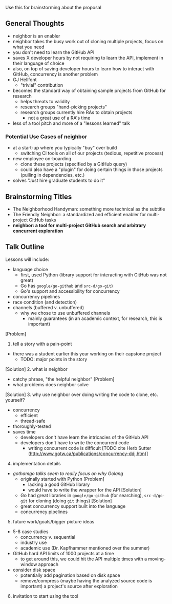 Use this for brainstorming about the proposal

## General Thoughts

+ neighbor is an enabler
+ neighbor takes the busy work out of cloning multiple projects, focus on what you need
+ you don't need to learn the GitHub API
+ saves X developer hours by not requiring to learn the API, implement in their language of choice
+ also, on top of saving developer hours to learn how to interact with GitHub, concurrency is another problem
+ GJ Hellfont
  + "trivial" contribution
+ becomes the standard way of obtaining sample projects from GitHub for research
  + helps threats to validity
  + research groups "hand-picking projects"
  + research groups currently hire RAs to obtain projects
    + not a great use of a RA's time
+ less of a tool pitch and more of a "lessons learned" talk

### Potential Use Cases of neighbor
+ at a start-up where you typically "buy" over build
  + switching CI tools on all of our projects (tedious, repetitive process)
+ new employee on-boarding
  + clone these projects (specified by a GitHub query)
  + could also have a "plugin" for doing certain things in those projects (pulling in dependencies, etc.)
+ solves "Just hire graduate students to do it"

## Brainstorming Titles
+ The Neighborhood Handyman: something more technical as the subtitle
+ The Friendly Neighbor: a standardized and efficient enabler for multi-project
  GitHub tasks
+ **neighbor: a tool for multi-project GitHub search and arbitrary concurrent exploration**

## Talk Outline
Lessons will include:
+ language choice
  + first, used Python (library support for interacting with GitHub was not great)
  + Go has `google/go-github` and `src-d/go-git`)
  + Go's support and accessibility for concurrency
+ concurrency pipelines
+ race condition (and detection)
+ channels (buffered v. unbuffered)
  + why we chose to use unbuffered channels
    + mainly guarantees (in an academic context, for research, this is important)

[Problem]
1. tell a story with a pain-point
  + there was a student earlier this year working on their capstone project
    + TODO: major points in the story

[Solution]
2. what is neighbor
  + catchy phrase, "the helpful neighbor"
  [Problem]
  + what problems does neighbor solve

[Solution]
3. why use neighbor over doing writing the code to clone, etc. yourself?
  + concurrency
    + efficient
    + thread-safe
  + thoroughly-tested
  + saves time
    + developers don't have learn the intricacies of the GitHub API
    + developers don't have to write the concurrent code
      + writing concurrent code is difficult [TODO cite Herb Sutter (http://www.gotw.ca/publications/concurrency-ddj.htm)]
4. implementation details
  + _gothamgo talks seem to really focus on why Golang_
    + originally started with Python
      [Problem]
      + lacking a good GitHub library
      + would have to write the wrapper for the API
      [Solution]
    + Go had great libraries in `google/go-github` (for searching), `src-d/go-git` for cloning (doing `git` things)
      [Solution]
    + great concurrency support built into the language
    + concurrency pipelines
5. future work/goals/bigger picture ideas
  + 5-8 case studies
    + concurrency v. sequential
    + industry use
    + academic use (Dr. Kapfhammer mentioned over the summer)
  + GitHub hard API limits of 1000 projects at a time
    + to get around this, we could hit the API multiple times with a moving-window approach
  + consider disk space
    + potentially add pagination based on disk space
    + remove/compress (maybe having the analyzed source code is important) a project's source after exploration
6. invitation to start using the tool

